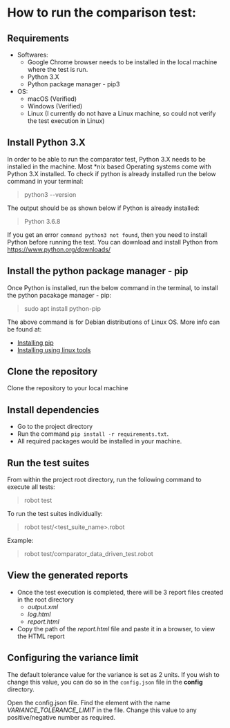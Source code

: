 # How to run the comparison test:


## **Requirements**

- Softwares:
  - Google Chrome browser needs to be installed in the local machine where the test is run.
  - Python 3.X
  - Python package manager - pip3
- OS:
  - macOS (Verified)
  - Windows (Verified)
  - Linux (I currently do not have a Linux machine, so could not verify the test execution in Linux)


## **Install Python 3.X** ##
In order to be able to run the comparator test, Python 3.X needs to be installed in the machine. Most *nix based Operating systems come with Python 3.X installed.
To check if python is already installed run the below command in your terminal:
> python3 --version

The output should be as shown below if Python is already installed:
> Python 3.6.8

If you get an error `command python3 not found`, then you need to install Python before running the test. You can download and install Python from  https://www.python.org/downloads/


## **Install the python package manager - pip**
Once Python is installed, run the below command in the terminal, to install the python pacakage manager - pip:
> sudo apt install python-pip

The above command is for Debian distributions of Linux OS. More info can be found at:
- [Installing pip](https://pip.pypa.io/en/stable/installing/)
- [Installing using linux tools](https://packaging.python.org/guides/installing-using-linux-tools/#installing-pip-setuptools-wheel-with-linux-package-managers)


## **Clone the repository** 
Clone the repository to your local machine


## **Install dependencies**
- Go to the project directory
- Run the command `pip install -r requirements.txt`.
- All required packages would be installed in your machine.


## **Run the test suites**
From within the project root directory, run the following command to execute all tests:
> robot test

To run the test suites individually:
  > robot test/<test_suite_name>.robot

Example:
  > robot test/comparator_data_driven_test.robot


## **View the generated reports** 

- Once the test execution is completed, there will be 3 report files created in the root directory
    - *output.xml*
    - *log.html*
    - *report.html*
- Copy the path of the *report.html* file and paste it in a browser, to view the HTML report


## **Configuring the variance limit**

The default tolerance value for the variance is set as 2 units. If you wish to change this value, you can do so in the `config.json` file in the **config** directory.

Open the config.json file. Find the element with the name *VARIANCE_TOLERANCE_LIMIT* in the file. Change this value to any positive/negative number as required.  